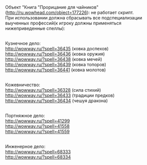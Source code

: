 Объект "Книга "Прорицание для чайников" (http://ru.wowhead.com/object=177226): не работает скрипт.<br/>
При использовании должна сбрасывать все подспециализации выученных профессий(к игроку должны применяться нижеприведенные спеллы):<br/><br/>


Кузнечное дело:<br/>
http://wowway.ru/?spell=36435 (ковка доспехов)<br/>
http://wowway.ru/?spell=36436 (ковка оружия)<br/>
http://wowway.ru/?spell=36438 (ковка мечей)<br/>
http://wowway.ru/?spell=36439 (ковка топоров)<br/>
http://wowway.ru/?spell=36441 (ковка молотов)<br/><br/>


Кожевничество:<br/>
http://wowway.ru/?spell=36328 (сила стихий)<br/>
http://wowway.ru/?spell=36433 (традиции предков)<br/>
http://wowway.ru/?spell=36434 (чешуя дракона)<br/><br/>


Портняжное дело:<br/>
http://wowway.ru/?spell=41299<br/>
http://wowway.ru/?spell=41558<br/>
http://wowway.ru/?spell=41559<br/><br/>


Инженерное дело:<br/>
http://wowway.ru/?spell=68333<br/>
http://wowway.ru/?spell=68334<br/><br/>
